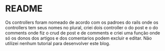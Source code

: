 # README

Os controllers foram nomeado de acordo com os padroes do rails onde os controllers tem seus nomes no plural, criei dois controller o do post e o do comments onde fiz o crud de post e de comments e criei uma função onde só os donos dos artigos e dos comentarios podem excluir e editar.
Não utilizei nenhum tutorial para desenvolver este blog.
